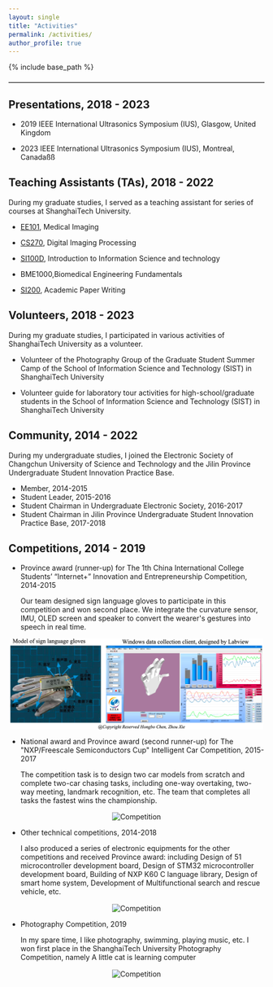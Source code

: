 ```yaml
---
layout: single
title: "Activities"
permalink: /activities/
author_profile: true
---
```


{% include base_path %}

<hr style="border-top: 2px solid #ccc; margin: 20px 0;">

## Presentations, 2018 - 2023

* 2019 IEEE International Ultrasonics Symposium (IUS), Glasgow, United Kingdom

* 2023 IEEE International Ultrasonics Symposium (IUS), Montreal, Canadaßß


## Teaching Assistants (TAs), 2018 - 2022
During my graduate studies, I served as a teaching assistant for series of courses at ShanghaiTech University.

* [EE101](https://lrc.shanghaitech.edu.cn/course-detail?course_id=493350), Medical Imaging

* [CS270](https://lrc.shanghaitech.edu.cn/course-detail?course_id=493593), Digital Imaging Processing

* [SI100D](https://lrc.shanghaitech.edu.cn/course-detail?course_id=493290), Introduction to Information Science and technology

* BME1000,Biomedical Engineering Fundamentals

* [SI200](https://lrc.shanghaitech.edu.cn/course-detail?course_id=932147), Academic Paper Writing


## Volunteers, 2018 - 2023
During my graduate studies, I participated in various activities of ShanghaiTech University as a volunteer.

* Volunteer of the Photography Group of the Graduate Student Summer Camp of the School of Information Science and Technology (SIST) in ShanghaiTech University

* Volunteer guide for laboratory tour activities for high-school/graduate students in the School of Information Science and Technology (SIST) in ShanghaiTech University

## Community, 2014 - 2022
During my undergraduate studies, I joined the Electronic Society of Changchun University of Science and Technology and the Jilin Province Undergraduate Student Innovation Practice Base.

* Member, 2014-2015
* Student Leader, 2015-2016
* Student Chairman in Undergraduate Electronic Society, 2016-2017
* Student Chairman in Jilin Province Undergraduate Student Innovation Practice Base, 2017-2018


## Competitions, 2014 - 2019

*  Province award (runner-up) for 
The 1th China International College Students’ “Internet+” Innovation and Entrepreneurship Competition, 2014-2015

    Our team designed sign language gloves to participate in this competition and won second place. We integrate the curvature sensor, IMU, OLED screen and speaker to convert the wearer's gestures into speech in real time.

<div  align="center">    
 <img src="/images/gloves.png" width = "500"  alt="Competition" align=center />

</div>

* National award and Province award (second runner-up) for The "NXP/Freescale Semiconductors Cup" Intelligent Car Competition, 2015-2017

    The competition task is to design two car models from scratch and complete two-car chasing tasks, including one-way overtaking, two-way meeting, landmark recognition, etc. 
    The team that completes all tasks the fastest wins the championship.

<div  align="center">    
 <img src="/images/car1.png" width = "550"  alt="Competition" align=center />

</div>





* Other technical competitions, 2014-2018

    I also produced a series of electronic equipments for the other competitions and received Province award: 
    including Design of 51 microcontroller development board, Design of STM32 microcontroller development board, Building of NXP K60 C language library, Design of smart home system, Development of Multifunctional search and rescue vehicle, etc.

<div  align="center">    
 <img src="/images/productions.png" width = "600"  alt="Competition" align=center />

</div>

* Photography Competition, 2019

    In my spare time, I like photography, swimming, playing music, etc.
    I won first place in the ShanghaiTech University Photography Competition, namely A little cat is learning computer

<div  align="center">    
 <img src="/images/cat.png" width = "400"  alt="Competition" align=center />

</div>

